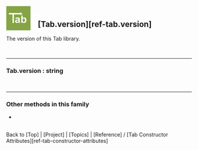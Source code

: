 <a name="top" ></a>

<img src="../img/tab-logo128.png" alt="Tab logo" align="left" style="float:left; margin-top:-22px;" height="66" /><img src="../img/1x1.png" align="left" style="float:left;" height="44" width="20" />
## [Tab.version][ref-tab.version]

The version of this Tab library.

<br />

---
### Tab.version : string

<br />

---
### Other methods in this family

*   



<br /> Back to [Top] | [Project] | [Topics] | [Reference] / [Tab Constructor Attributes][ref-tab-constructor-attributes] <br />
